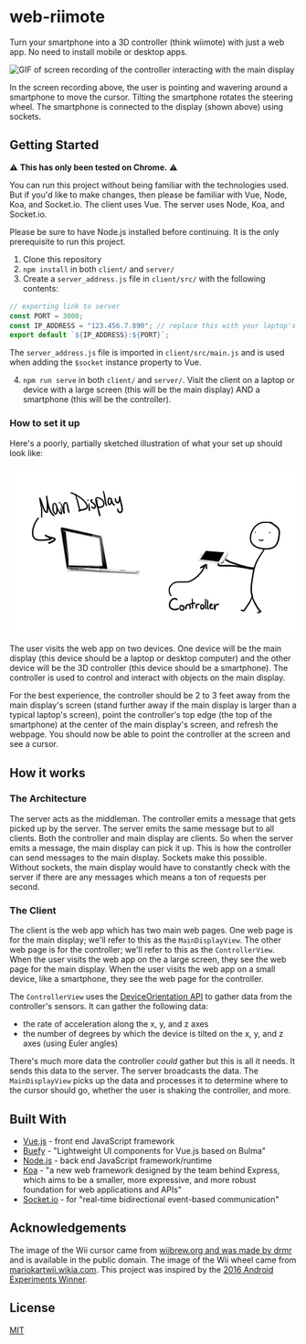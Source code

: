# web-riimote

Turn your smartphone into a 3D controller (think wiimote) with just a web app. No need to install mobile or desktop apps.

![GIF of screen recording of the controller interacting with the main display](./main_display_screen_record.gif)

In the screen recording above, the user is pointing and wavering around a smartphone to move the cursor. Tilting the smartphone rotates the steering wheel. The smartphone is connected to the display (shown above) using sockets.

## Getting Started

:warning: **This has only been tested on Chrome.** :warning:

You can run this project without being familiar with the technologies used. But if you'd like to make changes, then please be familiar with Vue, Node, Koa, and Socket.io. The client uses Vue. The server uses Node, Koa, and Socket.io.

Please be sure to have Node.js installed before continuing. It is the only prerequisite to run this project.

1. Clone this repository
2.  `npm install` in both `client/` and `server/`
3.  Create a `server_address.js` file in `client/src/` with the following contents:

```js
// exporting link to server
const PORT = 3000;
const IP_ADDRESS = "123.456.7.890"; // replace this with your laptop's public ip address so you can test it out on your own network
export default `${IP_ADDRESS}:${PORT}`;
```

The `server_address.js` file is imported in `client/src/main.js` and is used when adding the `$socket` instance property to Vue.

4.  `npm run serve` in both `client/` and `server/`. Visit the client on a laptop or device with a large screen (this will be the main display) AND a smartphone (this will be the controller).

### How to set it up

Here's a poorly, partially sketched illustration of what your set up should look like:

![Illustration of an ideal set up](./illustration_of_ideal_set_up.png)

The user visits the web app on two devices. One device will be the main display (this device should be a laptop or desktop computer) and the other device will be the 3D controller (this device should be a smartphone). The controller is used to control and interact with objects on the main display.

For the best experience, the controller should be 2 to 3 feet away from the main display's screen (stand further away if the main display is larger than a typical laptop's screen), point the controller's top edge (the top of the smartphone) at the center of the main display's screen, and refresh the webpage. You should now be able to point the controller at the screen and see a cursor. 

## How it works

### The Architecture

The server acts as the middleman. The controller emits a message that gets picked up by the server. The server emits the same message but to all clients. Both the controller and main display are clients. So when the server emits a message, the main display can pick it up. This is how the controller can send messages to the main display. Sockets make this possible. Without sockets, the main display would have to constantly check with the server if there are any messages which means a ton of requests per second.

### The Client

The client is the web app which has two main web pages. One web page is for the main display; we'll refer to this as the `MainDisplayView`. The other web page is for the controller; we'll refer to this as the `ControllerView`. When the user visits the web app on the a large screen, they see the web page for the main display. When the user visits the web app on a small device, like a smartphone, they see the web page for the controller. 

The `ControllerView` uses the [DeviceOrientation API](https://developer.mozilla.org/en-US/docs/Web/API/Detecting_device_orientation) to gather data from the controller's sensors. It can gather the following data:
* the rate of acceleration along the x, y, and z axes
* the number of degrees by which the device is tilted on the x, y, and z axes (using Euler angles)

There's much more data the controller _could_ gather but this is all it needs. It sends this data to the server. The server broadcasts the data. The `MainDisplayView` picks up the data and processes it to determine where to the cursor should go, whether the user is shaking the controller, and more. 

## Built With

- [Vue.js](https://vuejs.org/) - front end JavaScript framework
- [Buefy](https://buefy.github.io/) - "Lightweight UI components for Vue.js based on Bulma"
- [Node.js](https://nodejs.org/en/) - back end JavaScript framework/runtime
- [Koa](https://koajs.com/) - "a new web framework designed by the team behind Express, which aims to be a smaller, more expressive, and more robust foundation for web applications and APIs"
- [Socket.io](https://socket.io/) - for "real-time bidirectional event-based communication"

## Acknowledgements

The image of the Wii cursor came from [wiibrew.org and was made by drmr](http://wiibrew.org/wiki/Wii_Homebrew_Cursors) and is available in the public domain.
The image of the Wii wheel came from [mariokartwii.wikia.com](http://mariokartwii.wikia.com/wiki/Wii_Wheel).
This project was inspired by the [2016 Android Experiments Winner](https://experiments.withgoogle.com/3d-controller).

## License

[MIT](LICENSE.txt)

